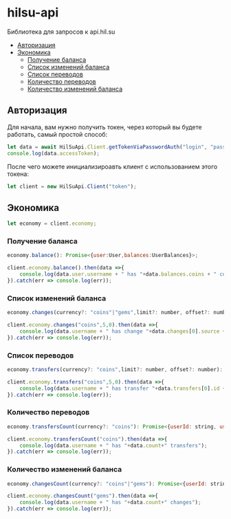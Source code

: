 # hilsu-api
Библиотека для запросов к api.hil.su

- [Авторизация](#Авторизация)
- [Экономика](#Экономика)
  - [Получение баланса](#Получение-баланса)
  - [Список изменений баланса](#Список-изменений-баланса)
  - [Список переводов](#Список-переводов)
  - [Количество переводов](#Количество-переводов)
  - [Количество изменений баланса](#Количество-изменений-баланса)

## Авторизация
Для начала, вам нужно получить токен, через который вы будете работать, самый простой способ:
```js
let data = await HilSuApi.Client.getTokenViaPasswordAuth("login", "pass");
console.log(data.accessToken);
```
После чего можете инициализироавть клиент с использованием этого токена:
```js
let client = new HilSuApi.Client("token");
```
## Экономика

```js
let economy = client.economy;
```
### Получение баланса
```js
economy.balance(): Promise<{user:User,balances:UserBalances}>;
```
```js
client.economy.balance().then(data =>{
    console.log(data.user.username + " has "+data.balances.coins + " coins")
}).catch(err => console.log(err));
```
### Список изменений баланса
```js
economy.changes(currency?: "coins"|"gems",limit?: number, offset?: number): Promise<{userId: string, username: string, changes: Change[]}>;
```
```js
client.economy.changes("coins",5,0).then(data =>{
    console.log(data.username + " has change "+data.changes[0].source + " at " + data.changes[0].date.toISOString() + " with delta " + data.changes[0].delta)
}).catch(err => console.log(err));
```

### Список переводов
```js
economy.transfers(currency?: "coins",limit?: number, offset?: number): Promise<{userId: string, username: string, transfers: Transfer[]}>;
```
```js
client.economy.transfers("coins",5,0).then(data =>{
    console.log(data.username + " has transfer "+data.transfers[0].id + " at " + data.transfers[0].time.toISOString() + " with delta " + data.transfers[0].delta + " to "+data.transfers[0].peerName)
}).catch(err => console.log(err));
```

### Количество переводов
```js
economy.transfersCount(currency?: "coins"): Promise<{userId: string, username: string, count: number}>;
```
```js
client.economy.transfersCount("coins").then(data =>{
    console.log(data.username + " has "+data.count+" transfers");
}).catch(err => console.log(err));
```

### Количество изменений баланса
```js
economy.changesCount(currency?: "coins"|"gems"): Promise<{userId: string, username: string, count: number}>;
```
```js
client.economy.changesCount("gems").then(data =>{
    console.log(data.username + " has "+data.count+" changes");
}).catch(err => console.log(err));
```
